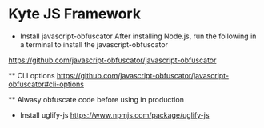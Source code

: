 # Kyte JS Framework

* Install javascript-obfuscator
After installing Node.js, run the following in a terminal to install the javascript-obfuscator

https://github.com/javascript-obfuscator/javascript-obfuscator

** CLI options
https://github.com/javascript-obfuscator/javascript-obfuscator#cli-options

** Alwasy obfuscate code before using in production

* Install uglify-js
https://www.npmjs.com/package/uglify-js
